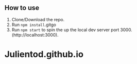 ## How to use

1. Clone/Download the repo.
2. Run `npm install`.gitgo
3. Run `npm start` to spin the up the local dev server port 3000.(http://localhost:3000).
# Julientod.github.io
